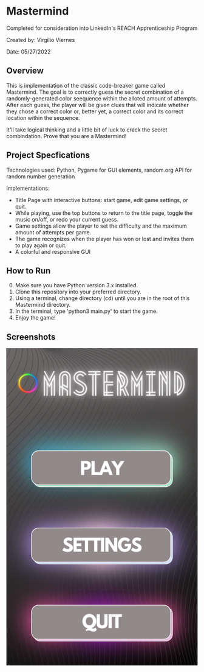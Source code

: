 # Mastermind
Completed for consideration into LinkedIn's REACH Apprenticeship Program

Created by: Virgilio Viernes

Date: 05/27/2022



## Overview
This is implementation of the classic code-breaker game called Mastermind. The goal is to correctly guess the secret combination of a
randomly-generated color seequence within the alloted amount of attempts. After each guess, the player will be given clues that will indicate whether 
they chose a correct color or, better yet, a correct color and its correct location within the sequence. 

It'll take logical thinking and a little bit of luck to crack the secret combindation. Prove that you are a Mastermind!

## Project Specfications
Technologies used: Python, Pygame for GUI elements, random.org API for random number generation

Implementations:
* Title Page with interactive buttons: start game, edit game settings, or quit.
* While playing, use the top buttons to return to the title page, toggle the music on/off, or redo your current guess.
* Game settings allow the player to set the difficulty and the maximum amount of attempts per game.
* The game recognizes when the player has won or lost and invites them to play again or quit.
* A colorful and responsive GUI

## How to Run
0. Make sure you have Python version 3.x installed.
1. Clone this repository into your preferred directory. 
2. Using a terminal, change directory (cd) until you are in the root of this Mastermind directory. 
3. In the terminal, type 'python3 main.py' to start the game. 
4. Enjoy the game!

## Screenshots
![title](https://github.com/viernesv/mastermind/blob/main/screenshots/title.png?raw=true)
